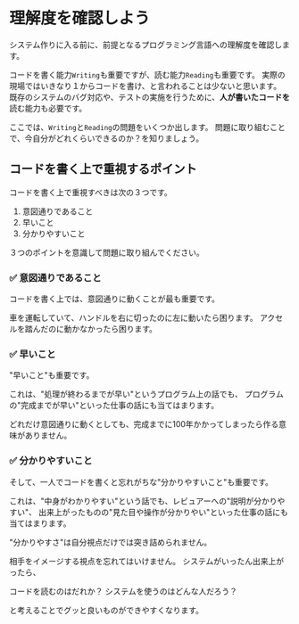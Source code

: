 # 理解度を確認しよう

システム作りに入る前に、前提となるプログラミング言語への理解度を確認します。

コードを書く能力`Writing`も重要ですが、読む能力`Reading`も重要です。
実際の現場ではいきなり１からコードを書け、と言われることは少ないと思います。
既存のシステムのバグ対応や、テストの実施を行うために、**人が書いたコードを**読む能力も必要です。

ここでは、`Writing`と`Reading`の問題をいくつか出します。
問題に取り組むことで、今自分がどれくらいできるのか？を知りましょう。

## コードを書く上で重視するポイント

コードを書く上で重視すべきは次の３つです。

1. 意図通りであること
2. 早いこと
3. 分かりやすいこと

３つのポイントを意識して問題に取り組んでください。

### ✅ 意図通りであること

コードを書く上では、意図通りに動くことが最も重要です。

車を運転していて、ハンドルを右に切ったのに左に動いたら困ります。
アクセルを踏んだのに動かなかったら困ります。

### ✅ 早いこと

"早いこと"も重要です。

これは、"処理が終わるまでが早い"というプログラム上の話でも、
プログラムの"完成までが早い"といった仕事の話にも当てはまります。

どれだけ意図通りに動くとしても、完成までに100年かかってしまったら作る意味がありません。

### ✅ 分かりやすいこと

そして、一人でコードを書くと忘れがちな"分かりやすいこと"も重要です。

これは、"中身がわかりやすい"という話でも、レビュアーへの"説明が分かりやすい"、
出来上がったものの"見た目や操作が分かりやい"といった仕事の話にも当てはまります。

"分かりやすさ"は自分視点だけでは突き詰められません。

相手をイメージする視点を忘れてはいけません。
システムがいったん出来上がったら、

コードを読むのはだれか？
システムを使うのはどんな人だろう？

と考えることでグッと良いものができやすくなります。
